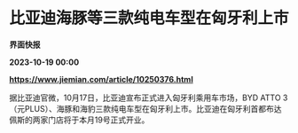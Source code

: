 # 比亚迪海豚等三款纯电车型在匈牙利上市
**界面快报**

**2023-10-19 00:00**

**https://www.jiemian.com/article/10250376.html**

据比亚迪官微，10月17日，比亚迪宣布正式进入匈牙利乘用车市场，BYD ATTO 3（元PLUS）、海豚和海豹三款纯电车型在匈牙利上市。比亚迪在匈牙利首都布达佩斯的两家门店将于本月19号正式开业。